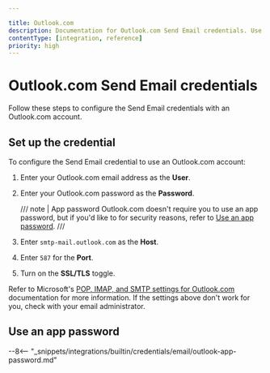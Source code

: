 ```yaml
---

title: Outlook.com
description: Documentation for Outlook.com Send Email credentials. Use these credentials to authenticate Send Email with Outlook.com in n8n, a workflow automation platform.
contentType: [integration, reference]
priority: high
---
```


# Outlook.com Send Email credentials

Follow these steps to configure the Send Email credentials with an Outlook.com account.

## Set up the credential

To configure the Send Email credential to use an Outlook.com account:

1. Enter your Outlook.com email address as the **User**.
2. Enter your Outlook.com password as the **Password**.

	/// note | App password
	Outlook.com doesn't require you to use an app password, but if you'd like to for security reasons, refer to [Use an app password](#use-an-app-password).
	///

4. Enter `smtp-mail.outlook.com` as the **Host**.
5. Enter `587` for the **Port**.
6. Turn on the **SSL/TLS** toggle.

Refer to Microsoft's [POP, IMAP, and SMTP settings for Outlook.com](https://support.microsoft.com/en-us/office/pop-imap-and-smtp-settings-for-outlook-com-d088b986-291d-42b8-9564-9c414e2aa040) documentation for more information. If the settings above don't work for you, check with your email administrator.

## Use an app password

--8<-- "_snippets/integrations/builtin/credentials/email/outlook-app-password.md"
